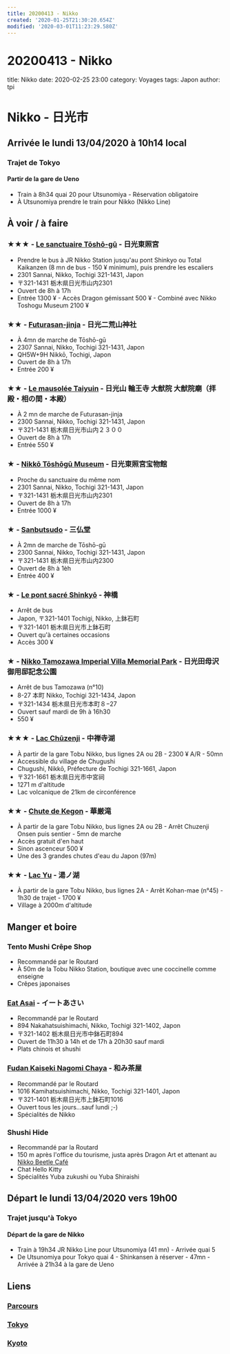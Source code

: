 ```yaml
---
title: 20200413 - Nikko
created: '2020-01-25T21:30:20.654Z'
modified: '2020-03-01T11:23:29.580Z'
---
```


# 20200413 - Nikko

title: Nikko
date: 2020-02-25 23:00
category: Voyages
tags: Japon
author: tpi

# Nikko - 日光市
## Arrivée le lundi 13/04/2020 à 10h14 local

### Trajet de Tokyo
#### Partir de la gare de Ueno 
  * Train à 8h34 quai 20 pour Utsunomiya - Réservation obligatoire
  * À Utsunomiya prendre le train pour Nikko (Nikko Line)

## À voir / à faire

### ★★★ - [Le sanctuaire Tōshō-gū](https://www.google.fr/maps/place/Nikk%C5%8D+T%C5%8Dsh%C5%8D-g%C5%AB/@36.7578036,139.5971689,17z/data=!3m1!4b1!4m5!3m4!1s0x601fa6c553212035:0xab505b717af00e94!8m2!3d36.7578036!4d139.5993576) - 日光東照宮
* Prendre le bus à JR Nikko Station jusqu'au pont Shinkyo ou Total Kaikanzen (8 mn de bus - 150 ¥ minimum), puis prendre les escaliers
* 2301 Sannai, Nikko, Tochigi 321-1431, Japon
* 〒321-1431 栃木県日光市山内2301
* Ouvert de 8h à 17h
* Entrée 1300 ¥ - Accès Dragon gémissant 500 ¥ - Combiné avec Nikko Toshogu Museum 2100 ¥

### ★★ - [Futurasan-jinja](https://www.google.fr/maps/place/Futarasan-jinja/@36.7584491,139.5942499,17z/data=!3m1!4b1!4m5!3m4!1s0x601fa6c4e4114317:0xb5a44f2497188db6!8m2!3d36.7584491!4d139.5964386) - 日光二荒山神社
* À 4mn de marche de Tōshō-gū
* 2307 Sannai, Nikko, Tochigi 321-1431, Japon
* QH5W+9H Nikkō, Tochigi, Japon
* Ouvert de 8h à 17h
* Entrée 200 ¥

### ★★ - [Le mausolée Taiyuin](https://www.google.fr/maps/place/Nikkosanrinnoji+Taiyuin/@36.7577755,139.5920351,17z/data=!3m1!4b1!4m5!3m4!1s0x601fa6c362b94a25:0x4189ac97c2ca670d!8m2!3d36.7577755!4d139.5942238) - 日光山 輪王寺 大猷院 大猷院廟（拝殿・相の間・本殿）
* À 2 mn de marche de Futurasan-jinja
* 2300 Sannai, Nikko, Tochigi 321-1431, Japon
* 〒321-1431 栃木県日光市山内２３００
* Ouvert de 8h à 17h
* Entrée 550 ¥

### ★ - [Nikkō Tōshōgū Museum](https://www.google.fr/maps/place/Nikk%C5%8D+T%C5%8Dsh%C5%8Dg%C5%AB+Museum/@36.7577751,139.585469,15z/data=!4m8!1m2!2m1!1sNikko+Toshogu+Museum!3m4!1s0x601fa6da94cbc30b:0xa53d630b480b96fd!8m2!3d36.7559542!4d139.6002334) - 日光東照宮宝物館
* Proche du sanctuaire du même nom
* 2301 Sannai, Nikko, Tochigi 321-1431, Japon
* 〒321-1431 栃木県日光市山内2301
* Ouvert de 8h à 17h
* Entrée 1000 ¥

### ★ - [Sanbutsudo](https://www.google.fr/maps/place/Sanbutsudo/@36.7551355,139.5982755,17z/data=!3m1!4b1!4m5!3m4!1s0x601fa6d0bfb6a70f:0xd7b5d3ae9aa5bcc3!8m2!3d36.7551355!4d139.6004642) - 三仏堂
* À 2mn de marche de Tōshō-gū
* 2300 Sannai, Nikko, Tochigi 321-1431, Japon
* 〒321-1431 栃木県日光市山内2300
* Ouvert de 8h à 1èh
* Entrée 400 ¥

### ★ - [Le pont sacré Shinkyō](https://www.google.fr/maps/place/Shinky%C5%8D/@36.75337,139.6018147,17z/data=!3m1!4b1!4m5!3m4!1s0x601fa6d687424223:0x392a9fec11582fe7!8m2!3d36.75337!4d139.6040034) - 神橋
* Arrêt de bus
* Japon, 〒321-1401 Tochigi, Nikko, 上鉢石町
* 〒321-1401 栃木県日光市上鉢石町
* Ouvert qu'à certaines occasions
* Accès 300 ¥

### ★ - [Nikko Tamozawa Imperial Villa Memorial Park](https://www.google.fr/maps/place/Nikko+Tamozawa+Imperial+Villa+Memorial+Park/@36.752449,139.5889979,17z/data=!3m1!4b1!4m5!3m4!1s0x601fa6ddaa58320b:0x236c0699defb3f50!8m2!3d36.752449!4d139.5911866) - 日光田母沢御用邸記念公園
* Arrêt de bus Tamozawa (n°10)
* 8-27 本町 Nikko, Tochigi 321-1434, Japon
* 〒321-1434 栃木県日光市本町８−27
* Ouvert sauf mardi de 9h à 16h30
* 550 ¥

### ★★★ - [Lac Chūzenji](https://www.google.fr/maps/place/Lac+Ch%C5%ABzenji/@36.7367126,139.5225604,12z/data=!4m5!3m4!1s0x601fac2d62caed55:0x189a07613b017870!8m2!3d36.7329036!4d139.4821986) - 中禅寺湖
* À partir de la gare Tobu Nikko, bus lignes 2A ou 2B - 2300 ¥ A/R - 50mn
* Accessible du village de Chugushi
* Chugushi, Nikkō, Préfecture de Tochigi 321-1661, Japon
* 〒321-1661 栃木県日光市中宮祠
* 1271 m d'altitude
* Lac volcanique de 21km de circonférence

### ★★ - [Chute de Kegon](https://www.google.fr/maps/place/Chutes+de+Kegon/@36.7380552,139.4937452,15z/data=!4m8!1m2!2m1!1schutes+de+kegon!3m4!1s0x601fa8cf34bbd485:0xbb8f7a35e2c50e6e!8m2!3d36.738056!4d139.5025) - 華厳滝
* À partir de la gare Tobu Nikko, bus lignes 2A ou 2B - Arrêt Chuzenji Onsen puis sentier - 5mn de marche
* Accès gratuit d'en haut
* Sinon ascenceur 500 ¥
* Une des 3 grandes chutes d'eau du Japon (97m)

### ★★ - [Lac Yu](https://www.google.fr/maps/place/Lac+Yu/@36.800597,139.4202521,16z/data=!3m1!4b1!4m5!3m4!1s0x601fb26b6dab487f:0x1c5b3f9a0ff55972!8m2!3d36.8001215!4d139.4243626) -  湯ノ湖
* À partir de la gare Tobu Nikko, bus lignes 2A - Arrêt Kohan-mae (n°45) - 1h30 de trajet - 1700 ¥
* Village à 2000m d'altitude

## Manger et boire

### Tento Mushi Crêpe Shop
* Recommandé par le Routard
* À 50m de la Tobu Nikko Station, boutique avec une coccinelle comme enseigne
* Crêpes japonaises

### [Eat Asai](https://www.google.fr/maps/place/Eat+Asai/@36.7513605,139.6060709,17z/data=!3m1!4b1!4m5!3m4!1s0x601fa72ac1f92f4b:0xb2ea95d25e4c02ea!8m2!3d36.7513605!4d139.6082596) - イートあさい
* Recommandé par le Routard
* 894 Nakahatsuishimachi, Nikko, Tochigi 321-1402, Japon
* 〒321-1402 栃木県日光市中鉢石町894
* Ouvert de 11h30 à 14h et de 17h à 20h30 sauf mardi
* Plats chinois et shushi

### [Fudan Kaiseki Nagomi Chaya](https://www.google.fr/maps/place/Fudan+Kaiseki+Nagomi+Chaya/@36.7526524,139.6037167,17z/data=!3m1!4b1!4m5!3m4!1s0x601fa6d59471f505:0x20e2c5200531441f!8m2!3d36.7526524!4d139.6059054) - 和み茶屋
* Recommandé par le Routard
* 1016 Kamihatsuishimachi, Nikko, Tochigi 321-1401, Japon
* 〒321-1401 栃木県日光市上鉢石町1016
* Ouvert tous les jours...sauf lundi ;-)
* Spécialités de Nikko

### Shushi Hide
* Recommandé par la Routard
* 150 m après l'office du tourisme, justa après Dragon Art et attenant au [Nikko Beetle Café](https://www.google.fr/maps/place/Beetle+Cafe/@36.75088,139.6072708,17z/data=!3m1!4b1!4m5!3m4!1s0x601fa72b2adc5453:0x8ccb953d34c4c765!8m2!3d36.75088!4d139.6094595)
* Chat Hello Kitty
* Spécialités Yuba zukushi ou Yuba Shiraishi

## Départ le lundi 13/04/2020 vers 19h00

### Trajet jusqu'à Tokyo
#### Départ de la gare de Nikko
  * Train à 19h34 JR Nikko Line pour Utsunomiya (41 mn) - Arrivée quai 5
  * De Utsunomiya pour Tokyo quai 4 - Shinkansen à réserver - 47mn - Arrivée à 21h34 à la gare de Ueno

## Liens

### [Parcours](https://tse-tse.org/2020/02/japon-2020/index.html)
### [Tokyo](https://tse-tse.org/2020/02/tokyo/index.html)
### [Kyoto](https://tse-tse.org/2020/02/kyoto/index.html)

